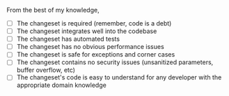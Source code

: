 From the best of my knowledge,

- [ ] The changeset is required (remember, code is a debt)
- [ ] The changeset integrates well into the codebase
- [ ] The changeset has automated tests
- [ ] The changeset has no obvious performance issues
- [ ] The changeset is safe for exceptions and corner cases
- [ ] The changeset contains no security issues (unsanitized parameters, buffer overflow, etc)
- [ ] The changeset's code is easy to understand for any developer with the appropriate domain knowledge
